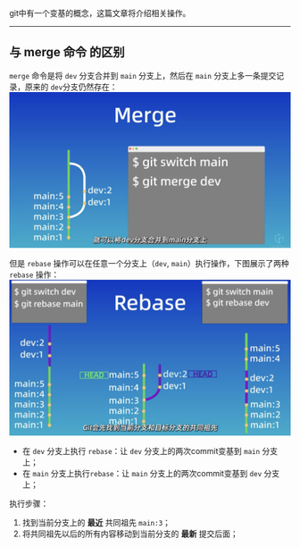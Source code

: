 git中有一个变基的概念，这篇文章将介绍相关操作。

---
## 与 merge 命令 的区别

`merge` 命令是将 `dev` 分支合并到 `main` 分支上，然后在 `main` 分支上多一条提交记录，原来的 `dev`分支仍然存在：
![images02](images/05变基02.png)

但是 `rebase` 操作可以在任意一个分支上（`dev`, `main`）执行操作，下图展示了两种 `rebase` 操作：
![images01](images/05变基01.png)
*  在 `dev` 分支上执行 `rebase`：让 `dev` 分支上的两次commit变基到 `main` 分支上；
*  在 `main` 分支上执行`rebase`：让 `main` 分支上的两次commit变基到 `dev` 分支上；

执行步骤：	
1. 找到当前分支上的 **最近** 共同祖先 `main:3`；
2. 将共同祖先以后的所有内容移动到当前分支的 **最新** 提交后面；

